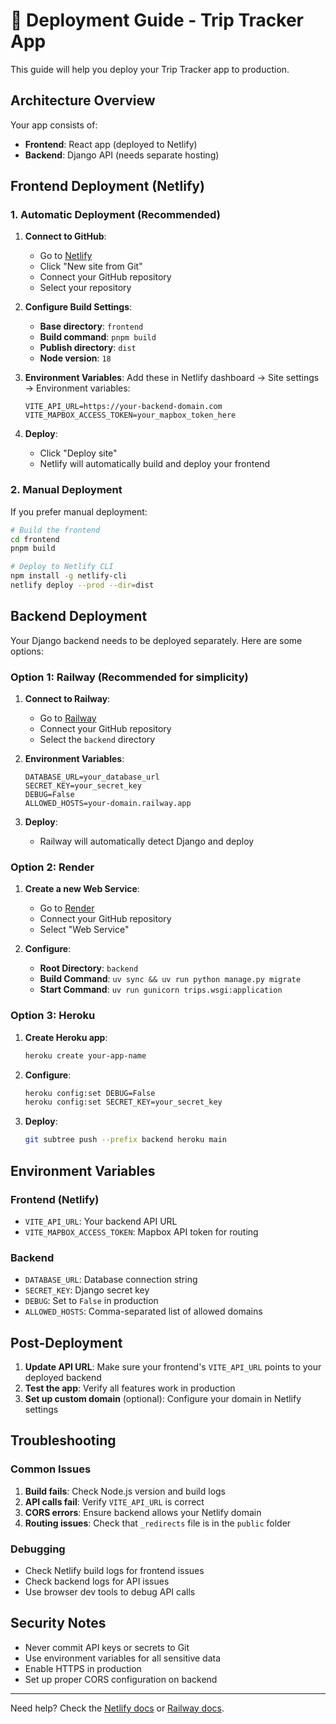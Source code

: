 # 🚀 Deployment Guide - Trip Tracker App

This guide will help you deploy your Trip Tracker app to production.

## Architecture Overview

Your app consists of:

- **Frontend**: React app (deployed to Netlify)
- **Backend**: Django API (needs separate hosting)

## Frontend Deployment (Netlify)

### 1. Automatic Deployment (Recommended)

1. **Connect to GitHub**:

   - Go to [Netlify](https://netlify.com)
   - Click "New site from Git"
   - Connect your GitHub repository
   - Select your repository

2. **Configure Build Settings**:

   - **Base directory**: `frontend`
   - **Build command**: `pnpm build`
   - **Publish directory**: `dist`
   - **Node version**: `18`

3. **Environment Variables**:
   Add these in Netlify dashboard → Site settings → Environment variables:

   ```
   VITE_API_URL=https://your-backend-domain.com
   VITE_MAPBOX_ACCESS_TOKEN=your_mapbox_token_here
   ```

4. **Deploy**:
   - Click "Deploy site"
   - Netlify will automatically build and deploy your frontend

### 2. Manual Deployment

If you prefer manual deployment:

```bash
# Build the frontend
cd frontend
pnpm build

# Deploy to Netlify CLI
npm install -g netlify-cli
netlify deploy --prod --dir=dist
```

## Backend Deployment

Your Django backend needs to be deployed separately. Here are some options:

### Option 1: Railway (Recommended for simplicity)

1. **Connect to Railway**:

   - Go to [Railway](https://railway.app)
   - Connect your GitHub repository
   - Select the `backend` directory

2. **Environment Variables**:

   ```
   DATABASE_URL=your_database_url
   SECRET_KEY=your_secret_key
   DEBUG=False
   ALLOWED_HOSTS=your-domain.railway.app
   ```

3. **Deploy**:
   - Railway will automatically detect Django and deploy

### Option 2: Render

1. **Create a new Web Service**:

   - Go to [Render](https://render.com)
   - Connect your GitHub repository
   - Select "Web Service"

2. **Configure**:
   - **Root Directory**: `backend`
   - **Build Command**: `uv sync && uv run python manage.py migrate`
   - **Start Command**: `uv run gunicorn trips.wsgi:application`

### Option 3: Heroku

1. **Create Heroku app**:

   ```bash
   heroku create your-app-name
   ```

2. **Configure**:

   ```bash
   heroku config:set DEBUG=False
   heroku config:set SECRET_KEY=your_secret_key
   ```

3. **Deploy**:
   ```bash
   git subtree push --prefix backend heroku main
   ```

## Environment Variables

### Frontend (Netlify)

- `VITE_API_URL`: Your backend API URL
- `VITE_MAPBOX_ACCESS_TOKEN`: Mapbox API token for routing

### Backend

- `DATABASE_URL`: Database connection string
- `SECRET_KEY`: Django secret key
- `DEBUG`: Set to `False` in production
- `ALLOWED_HOSTS`: Comma-separated list of allowed domains

## Post-Deployment

1. **Update API URL**: Make sure your frontend's `VITE_API_URL` points to your deployed backend
2. **Test the app**: Verify all features work in production
3. **Set up custom domain** (optional): Configure your domain in Netlify settings

## Troubleshooting

### Common Issues

1. **Build fails**: Check Node.js version and build logs
2. **API calls fail**: Verify `VITE_API_URL` is correct
3. **CORS errors**: Ensure backend allows your Netlify domain
4. **Routing issues**: Check that `_redirects` file is in the `public` folder

### Debugging

- Check Netlify build logs for frontend issues
- Check backend logs for API issues
- Use browser dev tools to debug API calls

## Security Notes

- Never commit API keys or secrets to Git
- Use environment variables for all sensitive data
- Enable HTTPS in production
- Set up proper CORS configuration on backend

---

Need help? Check the [Netlify docs](https://docs.netlify.com) or [Railway docs](https://docs.railway.app).
